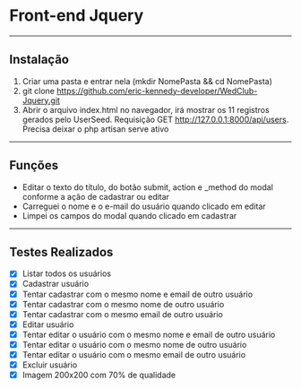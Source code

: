 # Front-end Jquery
____

## Instalação
1. Criar uma pasta e entrar nela (mkdir NomePasta && cd NomePasta)
2. git clone https://github.com/eric-kennedy-developer/WedClub-Jquery.git
3. Abrir o arquivo index.html no navegador, irá mostrar os 11 registros gerados pelo UserSeed. Requisição GET http://127.0.0.1:8000/api/users. Precisa deixar o php artisan serve ativo
___

## Funções
- Editar o texto do título, do botão submit, action e _method do modal conforme a ação de cadastrar ou editar
- Carreguei o nome e o e-mail do usuário quando clicado em editar
- Limpei os campos do modal quando clicado em cadastrar
___

## Testes Realizados
- [x] Listar todos os usuários
- [x] Cadastrar usuário
- [x] Tentar cadastrar com o mesmo nome e email de outro usuário
- [x] Tentar cadastrar com o mesmo nome de outro usuário
- [x] Tentar cadastrar com o mesmo email de outro usuário
- [x] Editar usuário
- [x] Tentar editar o usuário com o mesmo nome e email de outro usuário
- [x] Tentar editar o usuário com o mesmo nome de outro usuário
- [x] Tentar editar o usuário com o mesmo email de outro usuário
- [x] Excluir usuário
- [x] Imagem 200x200 com 70% de qualidade
